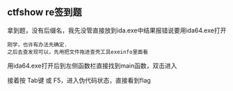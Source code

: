 ## ctfshow re签到题

拿到题，没有后缀名，我先没管直接放到ida.exe中结果报错说要用ida64.exe打开

    刚学，也许有办法先确定.
    之后去查发现可以，先用把文件拖进查壳工具exeinfo里面看

用ida64.exe打开后到左侧函数栏直接找到main函数，双击进入

接着按 Tab键 或 F5，进入伪代码状态，直接看到flag



